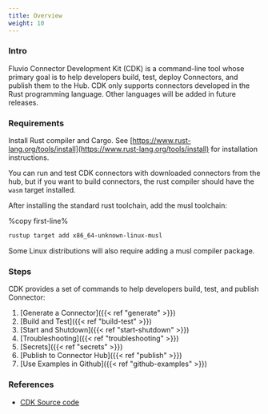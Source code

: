 ```yaml
---
title: Overview
weight: 10
---
```


### Intro

Fluvio Connector Development Kit (CDK) is a command-line tool whose primary goal is to help developers build, test, deploy Connectors, and publish them to the Hub. CDK only supports connectors developed in the Rust programming language. Other languages will be added in future releases.


### Requirements

Install Rust compiler and Cargo. See [https://www.rust-lang.org/tools/install](https://www.rust-lang.org/tools/install) for installation instructions.

You can run and test CDK connectors with downloaded connectors from the hub, but
if you want to build connectors, the rust compiler should have the `wasm` target
installed.

After installing the standard rust toolchain, add the musl toolchain:

%copy first-line%
```bash
rustup target add x86_64-unknown-linux-musl
```

Some Linux distributions will also require adding a musl compiler package.

### Steps

CDK provides a set of commands to help developers build, test, and publish Connector:

1. [Generate a Connector]({{< ref "generate" >}})
2. [Build and Test]({{< ref "build-test" >}})
3. [Start and Shutdown]({{< ref "start-shutdown" >}})
4. [Troubleshooting]({{< ref "troubleshooting" >}})
5. [Secrets]({{< ref "secrets" >}})
6. [Publish to Connector Hub]({{< ref "publish" >}})
7. [Use Examples in Github]({{< ref "github-examples" >}})


### References

* [CDK Source code]


[CDK Source code]: https://github.com/infinyon/fluvio/tree/master/crates/cdk
